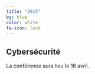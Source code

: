 ```yaml
---
title: "2015"
bg: blue
color: white
fa-icon: lock
---
```


## Cybersécurité

La conférence aura lieu le 16 avril.
